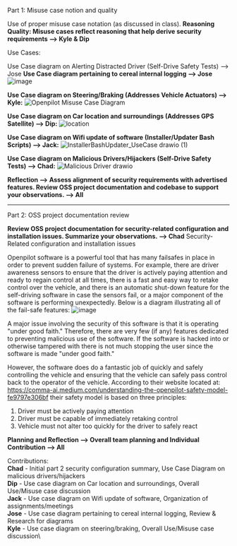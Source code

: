 Part 1: Misuse case notion and quality

Use of proper misuse case notation (as discussed in class).
**Reasoning Quality: Misuse cases reflect reasoning that help derive security requirements --> Kyle & Dip**

Use Cases:



Use Case diagram on Alerting Distracted Driver (Self-Drive Safety Tests) --> Jose
**Use Case diagram pertaining to cereal internal logging --> Jose**
![image](https://user-images.githubusercontent.com/47230603/134416325-1b97d5dc-0662-4dd8-8b90-afb4bf065f22.png)

**Use Case diagram on Steering/Braking (Addresses Vehicle Actuators) --> Kyle:**
![Openpilot Misuse Case Diagram](https://user-images.githubusercontent.com/61159481/134416417-b0ee03ca-2880-436c-8640-f78c32f40a61.png)

**Use Case diagram on Car location and surroundings (Addresses GPS Satellite) --> Dip:**
![location](https://user-images.githubusercontent.com/25081252/134412296-243eb8c4-ed5c-41e5-98c1-89b0988839b6.png)


**Use Case diagram on Wifi update of software (Installer/Updater Bash Scripts) --> Jack:**
![InstallerBashUpdater_UseCase drawio (1)](https://user-images.githubusercontent.com/57100645/134416881-a434363f-a5cb-43ff-b408-e2d94b0fabdb.png)


**Use Case diagram on Malicious Drivers/Hijackers (Self-Drive Safety Tests) --> Chad:**
![Malicious Driver drawio](https://user-images.githubusercontent.com/46686977/134443091-e6d81aff-c4f1-4205-bf97-a237a7dbf1e7.png)


**Reflection --> Assess alignment of security requirements with advertised features. Review OSS project documentation and codebase to support your observations. --> All**

 -----------------------------------------------------------------------------------
Part 2: OSS project documentation review

**Review OSS project documentation for security-related configuration and installation issues. Summarize your observations. --> Chad**
Security-Related configuration and installation issues

Openpilot software is a powerful tool that has many failsafes in place in order to prevent sudden failure of systems. For example, there are driver awareness sensors to ensure that the driver is actively paying attention and ready to regain control at all times, there is a fast and easy way to retake control over the vehicle, and there is an automatic shut-down feature for the self-driving software in case the sensors fail, or a major component of the software is performing unexpectedly. Below is a diagram illustrating all of the fail-safe features:
![image](https://user-images.githubusercontent.com/46686977/134415266-ddd14e74-1453-421f-a65e-b932e4c6364c.png)

A major issue involving the security of this software is that it is operating "under good faith." Therefore, there are very few (if any) features dedicated to preventing malicious use of the software. If the software is hacked into or otherwise tampered with there is not much stopping the user since the software is made "under good faith." 

However, the software does do a fantastic job of quickly and safely controlling the vehicle and ensuring that the vehicle can safely pass control back to the operator of the vehicle. According to their website located at: https://comma-ai.medium.com/understanding-the-openpilot-safety-model-fe9797e306bf their safety model is based on three principles:

1. Driver must be actively paying attention
2. Driver must be capable of immediately retaking control
3. Vehicle must not alter too quickly for the driver to safely react

**Planning and Reflection --> Overall team planning and Individual Contribution  --> All**

Contributions:\
**Chad** - Initial part 2 security configuration summary, Use Case Diagram on malicious drivers/hijackers\
**Dip** - Use case diagram on Car location and surroundings, Overall Use/Misuse case discussion\
**Jack** - Use case diagram on Wifi update of software, Organization of assignments/meetings\
**Jose** - Use case diagram pertaining to cereal internal logging, Review & Research for diagrams\
**Kyle** - Use case diagram on steering/braking, Overall Use/Misuse case discussion\


